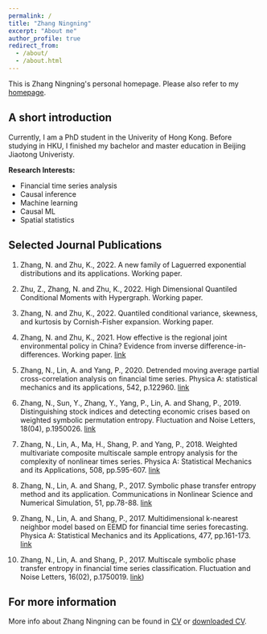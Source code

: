 ```yaml
---
permalink: /
title: "Zhang Ningning"
excerpt: "About me"
author_profile: true
redirect_from: 
  - /about/
  - /about.html
---
```


This is Zhang Ningning's personal homepage. Please also refer to my [homepage](ningningzhang-nina.github.io/). 

## A short introduction
Currently, I am a PhD student in the Univerity of Hong Kong. Before studying in HKU, I finished my bachelor and master education in Beijing Jiaotong Univeristy. 

<b>Research Interests:</b>
* Financial time series analysis
* Causal inference
* Machine learning
* Causal ML
* Spatial statistics



## Selected Journal Publications
1. Zhang, N. and Zhu, K., 2022. A new family of Laguerred exponential distributions and its applications. Working paper.

2. Zhu, Z., Zhang, N. and Zhu, K., 2022. High Dimensional Quantiled Conditional Moments with Hypergraph. Working paper.

3. Zhang, N. and Zhu, K., 2022. Quantiled conditional variance, skewness, and kurtosis by Cornish-Fisher expansion. Working paper.

4. Zhang, N. and Zhu, K., 2021. How effective is the regional joint environmental policy in China? Evidence from inverse difference-in-differences. Working paper. [link](https://www.researchgate.net/publication/349718166_How_effective_is_the_regional_joint_environmental_policy_in_China_Evidence_from_inverse_difference-in-differences)

5. Zhang, N., Lin, A. and Yang, P., 2020. Detrended moving average partial cross-correlation analysis on financial time series. Physica A: statistical mechanics and its applications, 542, p.122960. [link](https://doi.org/10.1016/j.physa.2019.122960)

6. Zhang, N., Sun, Y., Zhang, Y., Yang, P., Lin, A. and Shang, P., 2019. Distinguishing stock indices and detecting economic crises based on weighted symbolic permutation entropy. Fluctuation and Noise Letters, 18(04), p.1950026. [link](https://doi.org/10.1142/S0219477519500263)

7. Zhang, N., Lin, A., Ma, H., Shang, P. and Yang, P., 2018. Weighted multivariate composite multiscale sample entropy analysis for the complexity of nonlinear times series. Physica A: Statistical Mechanics and its Applications, 508, pp.595-607. [link](https://doi.org/10.1016/j.physa.2018.05.085)

8. Zhang, N., Lin, A. and Shang, P., 2017. Symbolic phase transfer entropy method and its application. Communications in Nonlinear Science and Numerical Simulation, 51, pp.78-88. [link](https://doi.org/10.1016/j.cnsns.2017.03.011)

9. Zhang, N., Lin, A. and Shang, P., 2017. Multidimensional k-nearest neighbor model based on EEMD for financial time series forecasting. Physica A: Statistical Mechanics and its Applications, 477, pp.161-173. [link](https://doi.org/10.1016/j.physa.2017.02.072)

10. Zhang, N., Lin, A. and Shang, P., 2017. Multiscale symbolic phase transfer entropy in financial time series classification. Fluctuation and Noise Letters, 16(02), p.1750019. [link](https://www.worldscientific.com/doi/abs/10.1142/S0219477517500195))

## For more information
More info about Zhang Ningning can be found in [CV](https://ningningzhang-nina.github.io/cv/) or [downloaded CV](http://ningningzhang-nina.github.io/files/CV_CN.pdf).
